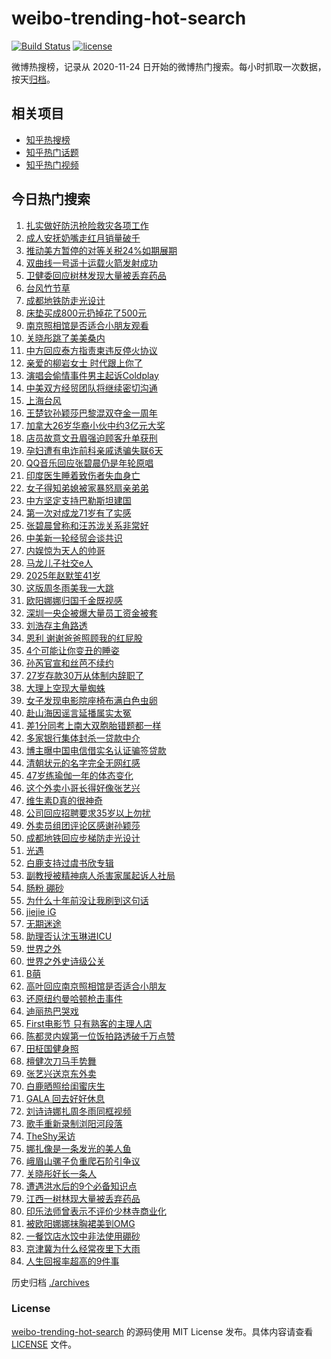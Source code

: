 # weibo-trending-hot-search

[![Build Status](https://github.com/justjavac/weibo-trending-hot-search/workflows/ci/badge.svg?branch=master)](https://github.com/justjavac/weibo-trending-hot-search/actions)
[![license](https://img.shields.io/github/license/justjavac/weibo-trending-hot-search)](https://github.com/justjavac/weibo-trending-hot-search/blob/master/LICENSE)

微博热搜榜，记录从 2020-11-24 日开始的微博热门搜索。每小时抓取一次数据，按天[归档](./archives)。

## 相关项目

- [知乎热搜榜](https://github.com/justjavac/zhihu-trending-top-search)
- [知乎热门话题](https://github.com/justjavac/zhihu-trending-hot-questions)
- [知乎热门视频](https://github.com/justjavac/zhihu-trending-hot-video)

## 今日热门搜索

<!-- BEGIN -->
<!-- 最后更新时间 Wed Jul 30 2025 07:17:28 GMT+0800 (China Standard Time) -->

1. [扎实做好防汛抢险救灾各项工作](https://s.weibo.com//weibo?q=%23%E6%89%8E%E5%AE%9E%E5%81%9A%E5%A5%BD%E9%98%B2%E6%B1%9B%E6%8A%A2%E9%99%A9%E6%95%91%E7%81%BE%E5%90%84%E9%A1%B9%E5%B7%A5%E4%BD%9C%23&Refer=new_time)
1. [成人安抚奶嘴走红月销量破千](https://s.weibo.com//weibo?q=%23%E6%88%90%E4%BA%BA%E5%AE%89%E6%8A%9A%E5%A5%B6%E5%98%B4%E8%B5%B0%E7%BA%A2%E6%9C%88%E9%94%80%E9%87%8F%E7%A0%B4%E5%8D%83%23&t=31&band_rank=1&Refer=top)
1. [推动美方暂停的对等关税24%如期展期](https://s.weibo.com//weibo?q=%23%E6%8E%A8%E5%8A%A8%E7%BE%8E%E6%96%B9%E6%9A%82%E5%81%9C%E7%9A%84%E5%AF%B9%E7%AD%89%E5%85%B3%E7%A8%8E24%25%E5%A6%82%E6%9C%9F%E5%B1%95%E6%9C%9F%23&t=31&band_rank=4&Refer=top)
1. [双曲线一号遥十运载火箭发射成功](https://s.weibo.com//weibo?q=%23%E5%8F%8C%E6%9B%B2%E7%BA%BF%E4%B8%80%E5%8F%B7%E9%81%A5%E5%8D%81%E8%BF%90%E8%BD%BD%E7%81%AB%E7%AE%AD%E5%8F%91%E5%B0%84%E6%88%90%E5%8A%9F%23&t=31&band_rank=3&Refer=top)
1. [卫健委回应树林发现大量被丢弃药品](https://s.weibo.com//weibo?q=%23%E5%8D%AB%E5%81%A5%E5%A7%94%E5%9B%9E%E5%BA%94%E6%A0%91%E6%9E%97%E5%8F%91%E7%8E%B0%E5%A4%A7%E9%87%8F%E8%A2%AB%E4%B8%A2%E5%BC%83%E8%8D%AF%E5%93%81%23&t=31&band_rank=43&Refer=top)
1. [台风竹节草](https://s.weibo.com//weibo?q=%E5%8F%B0%E9%A3%8E%E7%AB%B9%E8%8A%82%E8%8D%89&t=31&band_rank=5&Refer=top)
1. [成都地铁防走光设计](https://s.weibo.com//weibo?q=%23%E6%88%90%E9%83%BD%E5%9C%B0%E9%93%81%E9%98%B2%E8%B5%B0%E5%85%89%E8%AE%BE%E8%AE%A1%23&t=31&band_rank=5&Refer=top)
1. [床垫买成800元扔掉花了500元](https://s.weibo.com//weibo?q=%23%E5%BA%8A%E5%9E%AB%E4%B9%B0%E6%88%90800%E5%85%83%E6%89%94%E6%8E%89%E8%8A%B1%E4%BA%86500%E5%85%83%23&t=31&band_rank=18&Refer=top)
1. [南京照相馆是否适合小朋友观看](https://s.weibo.com//weibo?q=%23%E5%8D%97%E4%BA%AC%E7%85%A7%E7%9B%B8%E9%A6%86%E6%98%AF%E5%90%A6%E9%80%82%E5%90%88%E5%B0%8F%E6%9C%8B%E5%8F%8B%E8%A7%82%E7%9C%8B%23&t=31&band_rank=19&Refer=top)
1. [关晓彤跳了美美桑内](https://s.weibo.com//weibo?q=%E5%85%B3%E6%99%93%E5%BD%A4%E8%B7%B3%E4%BA%86%E7%BE%8E%E7%BE%8E%E6%A1%91%E5%86%85&t=31&band_rank=27&Refer=top)
1. [中方回应泰方指责柬违反停火协议](https://s.weibo.com//weibo?q=%23%E4%B8%AD%E6%96%B9%E5%9B%9E%E5%BA%94%E6%B3%B0%E6%96%B9%E6%8C%87%E8%B4%A3%E6%9F%AC%E8%BF%9D%E5%8F%8D%E5%81%9C%E7%81%AB%E5%8D%8F%E8%AE%AE%23&t=31&band_rank=42&Refer=top)
1. [亲爱的柳岩女士 时代跟上你了](https://s.weibo.com//weibo?q=%E4%BA%B2%E7%88%B1%E7%9A%84%E6%9F%B3%E5%B2%A9%E5%A5%B3%E5%A3%AB%20%E6%97%B6%E4%BB%A3%E8%B7%9F%E4%B8%8A%E4%BD%A0%E4%BA%86&t=31&band_rank=37&Refer=top)
1. [演唱会偷情事件男主起诉Coldplay](https://s.weibo.com//weibo?q=%23%E6%BC%94%E5%94%B1%E4%BC%9A%E5%81%B7%E6%83%85%E4%BA%8B%E4%BB%B6%E7%94%B7%E4%B8%BB%E8%B5%B7%E8%AF%89Coldplay%23&t=31&band_rank=12&Refer=top)
1. [中美双方经贸团队将继续密切沟通](https://s.weibo.com//weibo?q=%23%E4%B8%AD%E7%BE%8E%E5%8F%8C%E6%96%B9%E7%BB%8F%E8%B4%B8%E5%9B%A2%E9%98%9F%E5%B0%86%E7%BB%A7%E7%BB%AD%E5%AF%86%E5%88%87%E6%B2%9F%E9%80%9A%23&t=31&band_rank=7&Refer=top)
1. [上海台风](https://s.weibo.com//weibo?q=%E4%B8%8A%E6%B5%B7%E5%8F%B0%E9%A3%8E&t=31&band_rank=41&Refer=top)
1. [王楚钦孙颖莎巴黎混双夺金一周年](https://s.weibo.com//weibo?q=%23%E7%8E%8B%E6%A5%9A%E9%92%A6%E5%AD%99%E9%A2%96%E8%8E%8E%E5%B7%B4%E9%BB%8E%E6%B7%B7%E5%8F%8C%E5%A4%BA%E9%87%91%E4%B8%80%E5%91%A8%E5%B9%B4%23&t=31&band_rank=23&Refer=top)
1. [加拿大26岁华裔小伙中约3亿元大奖](https://s.weibo.com//weibo?q=%23%E5%8A%A0%E6%8B%BF%E5%A4%A726%E5%B2%81%E5%8D%8E%E8%A3%94%E5%B0%8F%E4%BC%99%E4%B8%AD%E7%BA%A63%E4%BA%BF%E5%85%83%E5%A4%A7%E5%A5%96%23&t=31&band_rank=8&Refer=top)
1. [店员故意文丑眉强迫顾客升单获刑](https://s.weibo.com//weibo?q=%23%E5%BA%97%E5%91%98%E6%95%85%E6%84%8F%E6%96%87%E4%B8%91%E7%9C%89%E5%BC%BA%E8%BF%AB%E9%A1%BE%E5%AE%A2%E5%8D%87%E5%8D%95%E8%8E%B7%E5%88%91%23&t=31&band_rank=47&Refer=top)
1. [孕妇遭有电诈前科亲戚诱骗失联6天](https://s.weibo.com//weibo?q=%23%E5%AD%95%E5%A6%87%E9%81%AD%E6%9C%89%E7%94%B5%E8%AF%88%E5%89%8D%E7%A7%91%E4%BA%B2%E6%88%9A%E8%AF%B1%E9%AA%97%E5%A4%B1%E8%81%946%E5%A4%A9%23&t=31&band_rank=42&Refer=top)
1. [QQ音乐回应张碧晨仍是年轮原唱](https://s.weibo.com//weibo?q=%23QQ%E9%9F%B3%E4%B9%90%E5%9B%9E%E5%BA%94%E5%BC%A0%E7%A2%A7%E6%99%A8%E4%BB%8D%E6%98%AF%E5%B9%B4%E8%BD%AE%E5%8E%9F%E5%94%B1%23&t=31&band_rank=12&Refer=top)
1. [印度医生睡着致伤者失血身亡](https://s.weibo.com//weibo?q=%23%E5%8D%B0%E5%BA%A6%E5%8C%BB%E7%94%9F%E7%9D%A1%E7%9D%80%E8%87%B4%E4%BC%A4%E8%80%85%E5%A4%B1%E8%A1%80%E8%BA%AB%E4%BA%A1%23&t=31&band_rank=34&Refer=top)
1. [女子得知弟媳被家暴怒扇亲弟弟](https://s.weibo.com//weibo?q=%23%E5%A5%B3%E5%AD%90%E5%BE%97%E7%9F%A5%E5%BC%9F%E5%AA%B3%E8%A2%AB%E5%AE%B6%E6%9A%B4%E6%80%92%E6%89%87%E4%BA%B2%E5%BC%9F%E5%BC%9F%23&t=31&band_rank=28&Refer=top)
1. [中方坚定支持巴勒斯坦建国](https://s.weibo.com//weibo?q=%23%E4%B8%AD%E6%96%B9%E5%9D%9A%E5%AE%9A%E6%94%AF%E6%8C%81%E5%B7%B4%E5%8B%92%E6%96%AF%E5%9D%A6%E5%BB%BA%E5%9B%BD%23&t=31&band_rank=22&Refer=top)
1. [第一次对成龙71岁有了实感](https://s.weibo.com//weibo?q=%E7%AC%AC%E4%B8%80%E6%AC%A1%E5%AF%B9%E6%88%90%E9%BE%9971%E5%B2%81%E6%9C%89%E4%BA%86%E5%AE%9E%E6%84%9F&t=31&band_rank=21&Refer=top)
1. [张碧晨曾称和汪苏泷关系非常好](https://s.weibo.com//weibo?q=%23%E5%BC%A0%E7%A2%A7%E6%99%A8%E6%9B%BE%E7%A7%B0%E5%92%8C%E6%B1%AA%E8%8B%8F%E6%B3%B7%E5%85%B3%E7%B3%BB%E9%9D%9E%E5%B8%B8%E5%A5%BD%23&t=31&band_rank=24&Refer=top)
1. [中美新一轮经贸会谈共识](https://s.weibo.com//weibo?q=%23%E4%B8%AD%E7%BE%8E%E6%96%B0%E4%B8%80%E8%BD%AE%E7%BB%8F%E8%B4%B8%E4%BC%9A%E8%B0%88%E5%85%B1%E8%AF%86%23&t=31&band_rank=25&Refer=top)
1. [内娱惊为天人的帅哥](https://s.weibo.com//weibo?q=%E5%86%85%E5%A8%B1%E6%83%8A%E4%B8%BA%E5%A4%A9%E4%BA%BA%E7%9A%84%E5%B8%85%E5%93%A5&t=31&band_rank=20&Refer=top)
1. [马龙儿子社交e人](https://s.weibo.com//weibo?q=%E9%A9%AC%E9%BE%99%E5%84%BF%E5%AD%90%E7%A4%BE%E4%BA%A4e%E4%BA%BA&t=31&band_rank=27&Refer=top)
1. [2025年赵默笙41岁](https://s.weibo.com//weibo?q=2025%E5%B9%B4%E8%B5%B5%E9%BB%98%E7%AC%9941%E5%B2%81&t=31&band_rank=8&Refer=top)
1. [这版周冬雨美我一大跳](https://s.weibo.com//weibo?q=%E8%BF%99%E7%89%88%E5%91%A8%E5%86%AC%E9%9B%A8%E7%BE%8E%E6%88%91%E4%B8%80%E5%A4%A7%E8%B7%B3&t=31&band_rank=17&Refer=top)
1. [欧阳娜娜归国千金既视感](https://s.weibo.com//weibo?q=%E6%AC%A7%E9%98%B3%E5%A8%9C%E5%A8%9C%E5%BD%92%E5%9B%BD%E5%8D%83%E9%87%91%E6%97%A2%E8%A7%86%E6%84%9F&t=31&band_rank=4&Refer=top)
1. [深圳一央企被爆大量员工资金被套](https://s.weibo.com//weibo?q=%23%E6%B7%B1%E5%9C%B3%E4%B8%80%E5%A4%AE%E4%BC%81%E8%A2%AB%E7%88%86%E5%A4%A7%E9%87%8F%E5%91%98%E5%B7%A5%E8%B5%84%E9%87%91%E8%A2%AB%E5%A5%97%23&t=31&band_rank=8&Refer=top)
1. [刘浩存主角路透](https://s.weibo.com//weibo?q=%E5%88%98%E6%B5%A9%E5%AD%98%E4%B8%BB%E8%A7%92%E8%B7%AF%E9%80%8F&t=31&band_rank=10&Refer=top)
1. [恩利 谢谢爸爸照顾我的红屁股](https://s.weibo.com//weibo?q=%E6%81%A9%E5%88%A9%20%E8%B0%A2%E8%B0%A2%E7%88%B8%E7%88%B8%E7%85%A7%E9%A1%BE%E6%88%91%E7%9A%84%E7%BA%A2%E5%B1%81%E8%82%A1&t=31&band_rank=47&Refer=top)
1. [4个可能让你变丑的睡姿](https://s.weibo.com//weibo?q=%234%E4%B8%AA%E5%8F%AF%E8%83%BD%E8%AE%A9%E4%BD%A0%E5%8F%98%E4%B8%91%E7%9A%84%E7%9D%A1%E5%A7%BF%23&t=31&band_rank=23&Refer=top)
1. [孙芮官宣和丝芭不续约](https://s.weibo.com//weibo?q=%23%E5%AD%99%E8%8A%AE%E5%AE%98%E5%AE%A3%E5%92%8C%E4%B8%9D%E8%8A%AD%E4%B8%8D%E7%BB%AD%E7%BA%A6%23&t=31&band_rank=7&Refer=top)
1. [27岁存款30万从体制内辞职了](https://s.weibo.com//weibo?q=27%E5%B2%81%E5%AD%98%E6%AC%BE30%E4%B8%87%E4%BB%8E%E4%BD%93%E5%88%B6%E5%86%85%E8%BE%9E%E8%81%8C%E4%BA%86&t=31&band_rank=15&Refer=top)
1. [大理上空现大量蜘蛛](https://s.weibo.com//weibo?q=%23%E5%A4%A7%E7%90%86%E4%B8%8A%E7%A9%BA%E7%8E%B0%E5%A4%A7%E9%87%8F%E8%9C%98%E8%9B%9B%23&t=31&band_rank=33&Refer=top)
1. [女子发现电影院座椅布满白色虫卵](https://s.weibo.com//weibo?q=%23%E5%A5%B3%E5%AD%90%E5%8F%91%E7%8E%B0%E7%94%B5%E5%BD%B1%E9%99%A2%E5%BA%A7%E6%A4%85%E5%B8%83%E6%BB%A1%E7%99%BD%E8%89%B2%E8%99%AB%E5%8D%B5%23&t=31&band_rank=19&Refer=top)
1. [赴山海因谣言延播属实太冤](https://s.weibo.com//weibo?q=%23%E8%B5%B4%E5%B1%B1%E6%B5%B7%E5%9B%A0%E8%B0%A3%E8%A8%80%E5%BB%B6%E6%92%AD%E5%B1%9E%E5%AE%9E%E5%A4%AA%E5%86%A4%23&t=31&band_rank=43&Refer=top)
1. [差1分同考上南大双胞胎错题都一样](https://s.weibo.com//weibo?q=%23%E5%B7%AE1%E5%88%86%E5%90%8C%E8%80%83%E4%B8%8A%E5%8D%97%E5%A4%A7%E5%8F%8C%E8%83%9E%E8%83%8E%E9%94%99%E9%A2%98%E9%83%BD%E4%B8%80%E6%A0%B7%23&t=31&band_rank=9&Refer=top)
1. [多家银行集体封杀一贷款中介](https://s.weibo.com//weibo?q=%23%E5%A4%9A%E5%AE%B6%E9%93%B6%E8%A1%8C%E9%9B%86%E4%BD%93%E5%B0%81%E6%9D%80%E4%B8%80%E8%B4%B7%E6%AC%BE%E4%B8%AD%E4%BB%8B%23&t=31&band_rank=26&Refer=top)
1. [博主曝中国电信借实名认证骗签贷款](https://s.weibo.com//weibo?q=%23%E5%8D%9A%E4%B8%BB%E6%9B%9D%E4%B8%AD%E5%9B%BD%E7%94%B5%E4%BF%A1%E5%80%9F%E5%AE%9E%E5%90%8D%E8%AE%A4%E8%AF%81%E9%AA%97%E7%AD%BE%E8%B4%B7%E6%AC%BE%23&t=31&band_rank=49&Refer=top)
1. [清朝状元的名字完全无网红感](https://s.weibo.com//weibo?q=%E6%B8%85%E6%9C%9D%E7%8A%B6%E5%85%83%E7%9A%84%E5%90%8D%E5%AD%97%E5%AE%8C%E5%85%A8%E6%97%A0%E7%BD%91%E7%BA%A2%E6%84%9F&t=31&band_rank=11&Refer=top)
1. [47岁练瑜伽一年的体态变化](https://s.weibo.com//weibo?q=47%E5%B2%81%E7%BB%83%E7%91%9C%E4%BC%BD%E4%B8%80%E5%B9%B4%E7%9A%84%E4%BD%93%E6%80%81%E5%8F%98%E5%8C%96&t=31&band_rank=6&Refer=top)
1. [这个外卖小哥长得好像张艺兴](https://s.weibo.com//weibo?q=%E8%BF%99%E4%B8%AA%E5%A4%96%E5%8D%96%E5%B0%8F%E5%93%A5%E9%95%BF%E5%BE%97%E5%A5%BD%E5%83%8F%E5%BC%A0%E8%89%BA%E5%85%B4&t=31&band_rank=40&Refer=top)
1. [维生素D真的很神奇](https://s.weibo.com//weibo?q=%E7%BB%B4%E7%94%9F%E7%B4%A0D%E7%9C%9F%E7%9A%84%E5%BE%88%E7%A5%9E%E5%A5%87&t=31&band_rank=24&Refer=top)
1. [公司回应招聘要求35岁以上勿扰](https://s.weibo.com//weibo?q=%23%E5%85%AC%E5%8F%B8%E5%9B%9E%E5%BA%94%E6%8B%9B%E8%81%98%E8%A6%81%E6%B1%8235%E5%B2%81%E4%BB%A5%E4%B8%8A%E5%8B%BF%E6%89%B0%23&t=31&band_rank=19&Refer=top)
1. [外卖员组团评论区感谢孙颖莎](https://s.weibo.com//weibo?q=%23%E5%A4%96%E5%8D%96%E5%91%98%E7%BB%84%E5%9B%A2%E8%AF%84%E8%AE%BA%E5%8C%BA%E6%84%9F%E8%B0%A2%E5%AD%99%E9%A2%96%E8%8E%8E%23&t=31&band_rank=23&Refer=top)
1. [成都地铁回应步梯防走光设计](https://s.weibo.com//weibo?q=%23%E6%88%90%E9%83%BD%E5%9C%B0%E9%93%81%E5%9B%9E%E5%BA%94%E6%AD%A5%E6%A2%AF%E9%98%B2%E8%B5%B0%E5%85%89%E8%AE%BE%E8%AE%A1%23&t=31&band_rank=24&Refer=top)
1. [光遇](https://s.weibo.com//weibo?q=%E5%85%89%E9%81%87&t=31&band_rank=50&Refer=top)
1. [白鹿支持过虞书欣专辑](https://s.weibo.com//weibo?q=%23%E7%99%BD%E9%B9%BF%E6%94%AF%E6%8C%81%E8%BF%87%E8%99%9E%E4%B9%A6%E6%AC%A3%E4%B8%93%E8%BE%91%23&t=31&band_rank=9&Refer=top)
1. [副教授被精神病人杀害家属起诉人社局](https://s.weibo.com//weibo?q=%23%E5%89%AF%E6%95%99%E6%8E%88%E8%A2%AB%E7%B2%BE%E7%A5%9E%E7%97%85%E4%BA%BA%E6%9D%80%E5%AE%B3%E5%AE%B6%E5%B1%9E%E8%B5%B7%E8%AF%89%E4%BA%BA%E7%A4%BE%E5%B1%80%23&t=31&band_rank=47&Refer=top)
1. [肠粉 硼砂](https://s.weibo.com//weibo?q=%E8%82%A0%E7%B2%89%20%E7%A1%BC%E7%A0%82&t=31&band_rank=2&Refer=top)
1. [为什么十年前没让我刷到这句话](https://s.weibo.com//weibo?q=%E4%B8%BA%E4%BB%80%E4%B9%88%E5%8D%81%E5%B9%B4%E5%89%8D%E6%B2%A1%E8%AE%A9%E6%88%91%E5%88%B7%E5%88%B0%E8%BF%99%E5%8F%A5%E8%AF%9D&t=31&band_rank=32&Refer=top)
1. [jiejie iG](https://s.weibo.com//weibo?q=jiejie%20iG&t=31&band_rank=14&Refer=top)
1. [无期迷途](https://s.weibo.com//weibo?q=%E6%97%A0%E6%9C%9F%E8%BF%B7%E9%80%94&t=31&band_rank=48&Refer=top)
1. [助理否认沈玉琳进ICU](https://s.weibo.com//weibo?q=%E5%8A%A9%E7%90%86%E5%90%A6%E8%AE%A4%E6%B2%88%E7%8E%89%E7%90%B3%E8%BF%9BICU&t=31&band_rank=25&Refer=top)
1. [世界之外](https://s.weibo.com//weibo?q=%E4%B8%96%E7%95%8C%E4%B9%8B%E5%A4%96&t=31&band_rank=22&Refer=top)
1. [世界之外史诗级公关](https://s.weibo.com//weibo?q=%E4%B8%96%E7%95%8C%E4%B9%8B%E5%A4%96%E5%8F%B2%E8%AF%97%E7%BA%A7%E5%85%AC%E5%85%B3&t=31&band_rank=35&Refer=top)
1. [B萌](https://s.weibo.com//weibo?q=B%E8%90%8C&t=31&band_rank=38&Refer=top)
1. [高叶回应南京照相馆是否适合小朋友](https://s.weibo.com//weibo?q=%23%E9%AB%98%E5%8F%B6%E5%9B%9E%E5%BA%94%E5%8D%97%E4%BA%AC%E7%85%A7%E7%9B%B8%E9%A6%86%E6%98%AF%E5%90%A6%E9%80%82%E5%90%88%E5%B0%8F%E6%9C%8B%E5%8F%8B%23&t=31&band_rank=48&Refer=top)
1. [还原纽约曼哈顿枪击事件](https://s.weibo.com//weibo?q=%23%E8%BF%98%E5%8E%9F%E7%BA%BD%E7%BA%A6%E6%9B%BC%E5%93%88%E9%A1%BF%E6%9E%AA%E5%87%BB%E4%BA%8B%E4%BB%B6%23&t=31&band_rank=41&Refer=top)
1. [迪丽热巴哭戏](https://s.weibo.com//weibo?q=%E8%BF%AA%E4%B8%BD%E7%83%AD%E5%B7%B4%E5%93%AD%E6%88%8F&t=31&band_rank=16&Refer=top)
1. [First电影节 只有熟客的主理人店](https://s.weibo.com//weibo?q=First%E7%94%B5%E5%BD%B1%E8%8A%82%20%E5%8F%AA%E6%9C%89%E7%86%9F%E5%AE%A2%E7%9A%84%E4%B8%BB%E7%90%86%E4%BA%BA%E5%BA%97&t=31&band_rank=46&Refer=top)
1. [陈都灵内娱第一位饭拍路透破千万点赞](https://s.weibo.com//weibo?q=%23%E9%99%88%E9%83%BD%E7%81%B5%E5%86%85%E5%A8%B1%E7%AC%AC%E4%B8%80%E4%BD%8D%E9%A5%AD%E6%8B%8D%E8%B7%AF%E9%80%8F%E7%A0%B4%E5%8D%83%E4%B8%87%E7%82%B9%E8%B5%9E%23&t=31&band_rank=13&Refer=top)
1. [田柾国健身照](https://s.weibo.com//weibo?q=%E7%94%B0%E6%9F%BE%E5%9B%BD%E5%81%A5%E8%BA%AB%E7%85%A7&t=31&band_rank=10&Refer=top)
1. [檀健次刀马手势舞](https://s.weibo.com//weibo?q=%23%E6%AA%80%E5%81%A5%E6%AC%A1%E5%88%80%E9%A9%AC%E6%89%8B%E5%8A%BF%E8%88%9E%23&t=31&band_rank=45&Refer=top)
1. [张艺兴送京东外卖](https://s.weibo.com//weibo?q=%23%E5%BC%A0%E8%89%BA%E5%85%B4%E9%80%81%E4%BA%AC%E4%B8%9C%E5%A4%96%E5%8D%96%23&t=31&band_rank=40&Refer=top)
1. [白鹿晒照给闺蜜庆生](https://s.weibo.com//weibo?q=%23%E7%99%BD%E9%B9%BF%E6%99%92%E7%85%A7%E7%BB%99%E9%97%BA%E8%9C%9C%E5%BA%86%E7%94%9F%23&t=31&band_rank=31&Refer=top)
1. [GALA 回去好好休息](https://s.weibo.com//weibo?q=GALA%20%E5%9B%9E%E5%8E%BB%E5%A5%BD%E5%A5%BD%E4%BC%91%E6%81%AF&t=31&band_rank=44&Refer=top)
1. [刘诗诗娜扎周冬雨同框视频](https://s.weibo.com//weibo?q=%23%E5%88%98%E8%AF%97%E8%AF%97%E5%A8%9C%E6%89%8E%E5%91%A8%E5%86%AC%E9%9B%A8%E5%90%8C%E6%A1%86%E8%A7%86%E9%A2%91%23&t=31&band_rank=29&Refer=top)
1. [歌手重新录制浏阳河段落](https://s.weibo.com//weibo?q=%23%E6%AD%8C%E6%89%8B%E9%87%8D%E6%96%B0%E5%BD%95%E5%88%B6%E6%B5%8F%E9%98%B3%E6%B2%B3%E6%AE%B5%E8%90%BD%23&t=31&band_rank=43&Refer=top)
1. [TheShy采访](https://s.weibo.com//weibo?q=TheShy%E9%87%87%E8%AE%BF&t=31&band_rank=36&Refer=top)
1. [娜扎像是一条发光的美人鱼](https://s.weibo.com//weibo?q=%E5%A8%9C%E6%89%8E%E5%83%8F%E6%98%AF%E4%B8%80%E6%9D%A1%E5%8F%91%E5%85%89%E7%9A%84%E7%BE%8E%E4%BA%BA%E9%B1%BC&t=31&band_rank=27&Refer=top)
1. [峨眉山骡子负重爬石阶引争议](https://s.weibo.com//weibo?q=%23%E5%B3%A8%E7%9C%89%E5%B1%B1%E9%AA%A1%E5%AD%90%E8%B4%9F%E9%87%8D%E7%88%AC%E7%9F%B3%E9%98%B6%E5%BC%95%E4%BA%89%E8%AE%AE%23&t=31&band_rank=30&Refer=top)
1. [关晓彤好长一条人](https://s.weibo.com//weibo?q=%E5%85%B3%E6%99%93%E5%BD%A4%E5%A5%BD%E9%95%BF%E4%B8%80%E6%9D%A1%E4%BA%BA&t=31&band_rank=39&Refer=top)
1. [遭遇洪水后的9个必备知识点](https://s.weibo.com//weibo?q=%23%E9%81%AD%E9%81%87%E6%B4%AA%E6%B0%B4%E5%90%8E%E7%9A%849%E4%B8%AA%E5%BF%85%E5%A4%87%E7%9F%A5%E8%AF%86%E7%82%B9%23&t=31&band_rank=40&Refer=top)
1. [江西一树林现大量被丢弃药品](https://s.weibo.com//weibo?q=%23%E6%B1%9F%E8%A5%BF%E4%B8%80%E6%A0%91%E6%9E%97%E7%8E%B0%E5%A4%A7%E9%87%8F%E8%A2%AB%E4%B8%A2%E5%BC%83%E8%8D%AF%E5%93%81%23&t=31&band_rank=42&Refer=top)
1. [印乐法师曾表示不评价少林寺商业化](https://s.weibo.com//weibo?q=%23%E5%8D%B0%E4%B9%90%E6%B3%95%E5%B8%88%E6%9B%BE%E8%A1%A8%E7%A4%BA%E4%B8%8D%E8%AF%84%E4%BB%B7%E5%B0%91%E6%9E%97%E5%AF%BA%E5%95%86%E4%B8%9A%E5%8C%96%23&t=31&band_rank=44&Refer=top)
1. [被欧阳娜娜抹胸裙美到OMG](https://s.weibo.com//weibo?q=%E8%A2%AB%E6%AC%A7%E9%98%B3%E5%A8%9C%E5%A8%9C%E6%8A%B9%E8%83%B8%E8%A3%99%E7%BE%8E%E5%88%B0OMG&t=31&band_rank=45&Refer=top)
1. [一餐饮店水饺中非法使用硼砂](https://s.weibo.com//weibo?q=%23%E4%B8%80%E9%A4%90%E9%A5%AE%E5%BA%97%E6%B0%B4%E9%A5%BA%E4%B8%AD%E9%9D%9E%E6%B3%95%E4%BD%BF%E7%94%A8%E7%A1%BC%E7%A0%82%23&t=31&band_rank=46&Refer=top)
1. [京津冀为什么经常夜里下大雨](https://s.weibo.com//weibo?q=%23%E4%BA%AC%E6%B4%A5%E5%86%80%E4%B8%BA%E4%BB%80%E4%B9%88%E7%BB%8F%E5%B8%B8%E5%A4%9C%E9%87%8C%E4%B8%8B%E5%A4%A7%E9%9B%A8%23&t=31&band_rank=49&Refer=top)
1. [人生回报率超高的9件事](https://s.weibo.com//weibo?q=%23%E4%BA%BA%E7%94%9F%E5%9B%9E%E6%8A%A5%E7%8E%87%E8%B6%85%E9%AB%98%E7%9A%849%E4%BB%B6%E4%BA%8B%23&t=31&band_rank=50&Refer=top)

<!-- END -->

历史归档 [./archives](./archives)

### License

[weibo-trending-hot-search](https://github.com/justjavac/weibo-trending-hot-search) 的源码使用 MIT License
发布。具体内容请查看 [LICENSE](./LICENSE) 文件。
